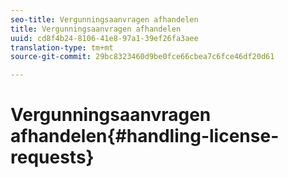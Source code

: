 ```yaml
---
seo-title: Vergunningsaanvragen afhandelen
title: Vergunningsaanvragen afhandelen
uuid: cd8f4b24-8106-41e8-97a1-39ef26fa3aee
translation-type: tm+mt
source-git-commit: 29bc8323460d9be0fce66cbea7c6fce46df20d61

---
```



# Vergunningsaanvragen afhandelen{#handling-license-requests}

